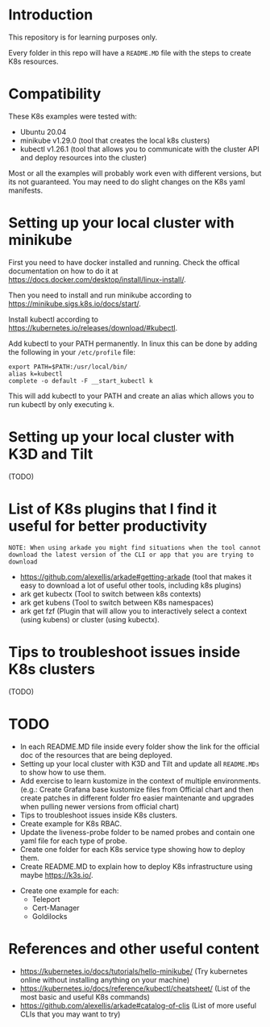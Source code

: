 # Introduction

This repository is for learning purposes only.

Every folder in this repo will have a `README.MD` file with the steps to create K8s resources.


# Compatibility

These K8s examples were tested with:

- Ubuntu 20.04
- minikube v1.29.0 (tool that creates the local k8s clusters)
- kubectl v1.26.1 (tool that allows you to communicate with the cluster API and deploy resources into the cluster)

Most or all the examples will probably work even with different versions, but its not guaranteed. You may need to do slight changes on the K8s yaml manifests.


# Setting up your local cluster with minikube

First you need to have docker installed and running. Check the offical documentation on how to do it at https://docs.docker.com/desktop/install/linux-install/.

Then you need to install and run minikube according to https://minikube.sigs.k8s.io/docs/start/.

Install kubectl according to https://kubernetes.io/releases/download/#kubectl.

Add kubectl to your PATH permanently. In linux this can be done by adding the following in your `/etc/profile` file:

```
export PATH=$PATH:/usr/local/bin/
alias k=kubectl
complete -o default -F __start_kubectl k
```

This will add kubectl to your PATH and create an alias which allows you to run kubectl by only executing `k`.


# Setting up your local cluster with K3D and Tilt

(TODO)


# List of K8s plugins that I find it useful for better productivity

```
NOTE: When using arkade you might find situations when the tool cannot download the latest version of the CLI or app that you are trying to download
```

- https://github.com/alexellis/arkade#getting-arkade (tool that makes it easy to download a lot of useful other tools, including k8s plugins)
- ark get kubectx (Tool to switch between k8s contexts)
- ark get kubens (Tool to switch between K8s namespaces)
- ark get fzf (Plugin that will allow you to interactively select a context (using kubens) or cluster (using kubectx).

# Tips to troubleshoot issues inside K8s clusters

(TODO)

# TODO

- In each README.MD file inside every folder show the link for the official doc of the resources that are being deployed.
- Setting up your local cluster with K3D and Tilt and update all `README.MDs` to show how to use them.
- Add exercise to learn kustomize in the context of multiple environments. (e.g.: Create Grafana base kustomize files from Official chart and then create patches in different folder fro easier maintenante and upgrades when pulling newer versions from official chart)
- Tips to troubleshoot issues inside K8s clusters.
- Create example for K8s RBAC.
- Update the liveness-probe folder to be named probes and contain one yaml file for each type of probe.
- Create one folder for each K8s service type showing how to deploy them.
- Create README.MD to explain how to deploy K8s infrastructure using maybe https://k3s.io/.


* Create one example for each:
    - Teleport
    - Cert-Manager
    - Goldilocks

# References and other useful content

- https://kubernetes.io/docs/tutorials/hello-minikube/ (Try kubernetes online without installing anything on your machine)
- https://kubernetes.io/docs/reference/kubectl/cheatsheet/ (List of the most basic and useful K8s commands)
- https://github.com/alexellis/arkade#catalog-of-clis (List of more useful CLIs that you may want to try)